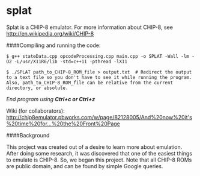 splat
======

Splat is a CHIP-8 emulator.
For more information about CHIP-8, see http://en.wikipedia.org/wiki/CHIP-8

####Compiling and running the code:

`$ g++ stateData.cpp opcodeProcessing.cpp main.cpp -o SPLAT -Wall -lm -O2 -L/usr/X11R6/lib -std=c++11 -pthread -lX11`

`$ ./SPLAT path_to_CHIP-8_ROM_file > output.txt  # Redirect the output to a text file so you don't have to see it while running the program. Also, path_to_CHIP-8_ROM_file can be relative from the current directory, or absolute.`

*End program using **Ctrl+c or Ctrl+z***

Wiki (for collaborators): http://chip8emulator.pbworks.com/w/page/82128005/And%20now%20it's%20time%20for…%20the%20Front%20Page

####Background

This project was created out of a desire to learn more about emulation. After doing some research, it was discovered that one of the easiest things to emulate is CHIP-8. So, we began this project. Note that all CHIP-8 ROMs are public domain, and can be found by simple Google queries.
